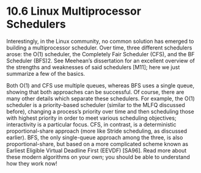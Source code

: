 # 10.6 Linux Multiprocessor Schedulers  

Interestingly, in the Linux community, no common solution has emerged to building a multiprocessor scheduler. Over time, three different schedulers arose: the O(1) scheduler, the Completely Fair Scheduler (CFS), and the BF Scheduler (BFS)2. See Meehean’s dissertation for an excellent overview of the strengths and weaknesses of said schedulers [M11]; here we just summarize a few of the basics.  

Both O(1) and CFS use multiple queues, whereas BFS uses a single queue, showing that both approaches can be successful. Of course, there are many other details which separate these schedulers. For example, the O(1) scheduler is a priority-based scheduler (similar to the MLFQ discussed before), changing a process’s priority over time and then scheduling those with highest priority in order to meet various scheduling objectives; interactivity is a particular focus. CFS, in contrast, is a deterministic proportional-share approach (more like Stride scheduling, as discussed earlier). BFS, the only single-queue approach among the three, is also proportional-share, but based on a more complicated scheme known as Earliest Eligible Virtual Deadline First (EEVDF) [SA96]. Read more about these modern algorithms on your own; you should be able to understand how they work now!  

